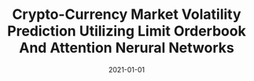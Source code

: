 ---
title: "Crypto-Currency Market Volatility Prediction Utilizing Limit Orderbook And Attention Nerural Networks"
collection: publications
permalink: /publication/volatility-prediction
excerpt: 'Using Dual-Stage Attention-Based Recurrent Neural Network in forcasting cryptocurrency volatility and comparing results with other methods as well as hyperparameters.'
date: 2021-01-01
venue: 'Empirical Economics'
# paperurl: 'http://academicpages.github.io/files/paper1.pdf'
# citation: 'Your Name, You. (2009). &quot;Paper Title Number 1.&quot; <i>Journal 1</i>. 1(1).'
---